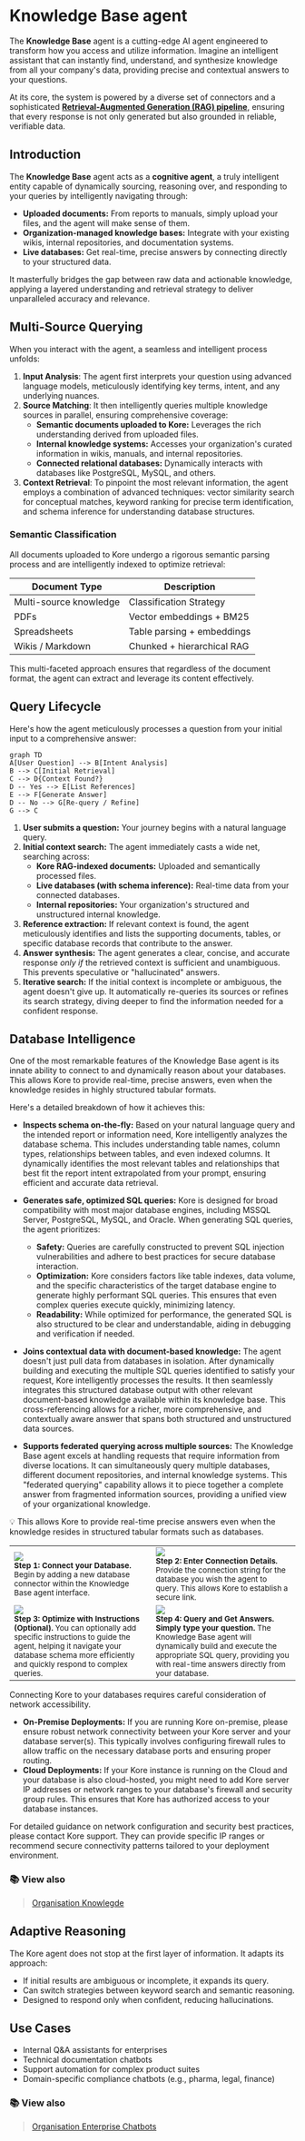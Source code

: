 # Knowledge Base agent

The **Knowledge Base** agent is a cutting-edge AI agent engineered to transform how you access and utilize information. Imagine an intelligent assistant that can instantly find, understand, and synthesize knowledge from all your company's data, providing precise and contextual answers to your questions.

At its core, the system is powered by a diverse set of connectors and a sophisticated <a target="_blank" href="/kore/ecosystem/kore_rag.html"><strong>Retrieval-Augmented Generation (RAG) pipeline</strong></a>, ensuring that every response is not only generated but also grounded in reliable, verifiable data.

## Introduction

The **Knowledge Base** agent acts as a **cognitive agent**, a truly intelligent entity capable of dynamically sourcing, reasoning over, and responding to your queries by intelligently navigating through:

  * **Uploaded documents:** From reports to manuals, simply upload your files, and the agent will make sense of them.
  * **Organization-managed knowledge bases:** Integrate with your existing wikis, internal repositories, and documentation systems.
  * **Live databases:** Get real-time, precise answers by connecting directly to your structured data.

It masterfully bridges the gap between raw data and actionable knowledge, applying a layered understanding and retrieval strategy to deliver unparalleled accuracy and relevance.

## Multi-Source Querying

When you interact with the agent, a seamless and intelligent process unfolds:

1.  **Input Analysis**: The agent first interprets your question using advanced language models, meticulously identifying key terms, intent, and any underlying nuances.
2.  **Source Matching**: It then intelligently queries multiple knowledge sources in parallel, ensuring comprehensive coverage:
      * **Semantic documents uploaded to Kore:** Leverages the rich understanding derived from uploaded files.
      * **Internal knowledge systems:** Accesses your organization's curated information in wikis, manuals, and internal repositories.
      * **Connected relational databases:** Dynamically interacts with databases like PostgreSQL, MySQL, and others.
3.  **Context Retrieval**: To pinpoint the most relevant information, the agent employs a combination of advanced techniques: vector similarity search for conceptual matches, keyword ranking for precise term identification, and schema inference for understanding database structures.

### Semantic Classification

All documents uploaded to Kore undergo a rigorous semantic parsing process and are intelligently indexed to optimize retrieval:

| Document Type              | Description                                       |
| -------------------------- | ------------------------------------------------- |
| Multi-source knowledge     | Classification Strategy                           |
| PDFs                       | Vector embeddings + BM25                          |
| Spreadsheets               | Table parsing + embeddings                        |
| Wikis / Markdown           | Chunked + hierarchical RAG                        |

This multi-faceted approach ensures that regardless of the document format, the agent can extract and leverage its content effectively.

## Query Lifecycle
Here's how the agent meticulously processes a question from your initial input to a comprehensive answer:

```mermaid
graph TD
A[User Question] --> B[Intent Analysis]
B --> C[Initial Retrieval]
C --> D{Context Found?}
D -- Yes --> E[List References]
E --> F[Generate Answer]
D -- No --> G[Re-query / Refine]
G --> C
```

1.  **User submits a question:** Your journey begins with a natural language query.
2.  **Initial context search:** The agent immediately casts a wide net, searching across:
      * **Kore RAG-indexed documents:** Uploaded and semantically processed files.
      * **Live databases (with schema inference):** Real-time data from your connected databases.
      * **Internal repositories:** Your organization's structured and unstructured internal knowledge.
3.  **Reference extraction:** If relevant context is found, the agent meticulously identifies and lists the supporting documents, tables, or specific database records that contribute to the answer.
4.  **Answer synthesis:** The agent generates a clear, concise, and accurate response *only if* the retrieved context is sufficient and unambiguous. This prevents speculative or "hallucinated" answers.
5.  **Iterative search:** If the initial context is incomplete or ambiguous, the agent doesn't give up. It automatically re-queries its sources or refines its search strategy, diving deeper to find the information needed for a confident response.

## Database Intelligence

One of the most remarkable features of the Knowledge Base agent is its innate ability to connect to and dynamically reason about your databases. This allows Kore to provide real-time, precise answers, even when the knowledge resides in highly structured tabular formats.

Here's a detailed breakdown of how it achieves this:

  * **Inspects schema on-the-fly:** Based on your natural language query and the intended report or information need, Kore intelligently analyzes the database schema. This includes understanding table names, column types, relationships between tables, and even indexed columns. It dynamically identifies the most relevant tables and relationships that best fit the report intent extrapolated from your prompt, ensuring efficient and accurate data retrieval.

  * **Generates safe, optimized SQL queries:** Kore is designed for broad compatibility with most major database engines, including MSSQL Server, PostgreSQL, MySQL, and Oracle. When generating SQL queries, the agent prioritizes:

      * **Safety:** Queries are carefully constructed to prevent SQL injection vulnerabilities and adhere to best practices for secure database interaction.
      * **Optimization:** Kore considers factors like table indexes, data volume, and the specific characteristics of the target database engine to generate highly performant SQL queries. This ensures that even complex queries execute quickly, minimizing latency.
      * **Readability:** While optimized for performance, the generated SQL is also structured to be clear and understandable, aiding in debugging and verification if needed.

  * **Joins contextual data with document-based knowledge:** The agent doesn't just pull data from databases in isolation. After dynamically building and executing the multiple SQL queries identified to satisfy your request, Kore intelligently processes the results. It then seamlessly integrates this structured database output with other relevant document-based knowledge available within its knowledge base. This cross-referencing allows for a richer, more comprehensive, and contextually aware answer that spans both structured and unstructured data sources.

  * **Supports federated querying across multiple sources:** The Knowledge Base agent excels at handling requests that require information from diverse locations. It can simultaneously query multiple databases, different document repositories, and internal knowledge systems. This "federated querying" capability allows it to piece together a complete answer from fragmented information sources, providing a unified view of your organizational knowledge.

💡 This allows Kore to provide real-time precise answers even when the knowledge resides in structured tabular formats such as databases.

<table>
<tbody>
  <tr>
   <td>
      <img src="./assets/db_step1.png"/><br>
      <sub><b>Step 1: Connect your Database.</b> Begin by adding a new database connector within the Knowledge Base agent interface.</sub>
   </td>
   <td>
      <img src="./assets/db_step2.png"/><br>
      <sub><b>Step 2: Enter Connection Details.</b> Provide the connection string for the database you wish the agent to query. This allows Kore to establish a secure link.</sub>
   </td>
  </tr>
  <tr>
   <td>
      <img src="./assets/db_step3.png"/><br>
      <sub><b>Step 3: Optimize with Instructions (Optional).</b> You can optionally add specific instructions to guide the agent, helping it navigate your database schema more efficiently and quickly respond to complex queries.</sub>
   </td>
   <td>
      <img src="./assets/db_step4.png"/><br>
      <sub><b>Step 4: Query and Get Answers. Simply type your question.</b> The Knowledge Base agent will dynamically build and execute the appropriate SQL query, providing you with real-time answers directly from your database.</sub>
   </td>
  </tr>
</tbody>
</table>


Connecting Kore to your databases requires careful consideration of network accessibility.

  * **On-Premise Deployments:** If you are running Kore on-premise, please ensure robust network connectivity between your Kore server and your database server(s). This typically involves configuring firewall rules to allow traffic on the necessary database ports and ensuring proper routing.
  * **Cloud Deployments:** If your Kore instance is running on the Cloud and your database is also cloud-hosted, you might need to add Kore server IP addresses or network ranges to your database's firewall and security group rules. This ensures that Kore has authorized access to your database instances.

For detailed guidance on network configuration and security best practices, please contact Kore support. They can provide specific IP ranges or recommend secure connectivity patterns tailored to your deployment environment.

### 📚 View also

> [Organisation Knowlegde](/org/buckets.html)

## Adaptive Reasoning
The Kore agent does not stop at the first layer of information. It adapts its approach:
- If initial results are ambiguous or incomplete, it expands its query.
- Can switch strategies between keyword search and semantic reasoning.
- Designed to respond only when confident, reducing hallucinations.

## Use Cases
- Internal Q&A assistants for enterprises
- Technical documentation chatbots
- Support automation for complex product suites
- Domain-specific compliance chatbots (e.g., pharma, legal, finance)

### 📚 View also

> [Organisation Enterprise Chatbots](/org/chatbots.html)

